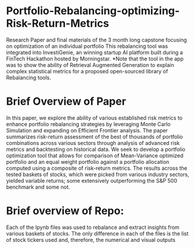 # Portfolio-Rebalancing-optimizing-Risk-Return-Metrics
Research Paper and final materials of the 3 month long capstone focusing on optimization of an individual portfolio
This rebalancing tool was integrated into InvestiGenie, an winning startup AI platform built during a FinTech Hackathon hosted by Morningstar.
*Note that the tool in the app was to show the ability of Retrieval Augmented Generation to explain complex statistical metrics for a proposed open-sourced library of Rebalancing tools.

# Brief Overview of Paper
In this paper, we explore the ability of various established risk metrics to enhance portfolio
rebalancing strategies by leveraging Monte Carlo Simulation and expanding on Efficient Frontier
analysis. The paper summarizes risk-return assessment of the best of thousands of portfolio
combinations across various sectors through analysis of advanced risk metrics and backtesting
on historical data. We seek to develop a portfolio optimization tool that allows for comparison of
Mean-Variance optimized portfolio and an equal weight portfolio against a portfolio allocation
computed using a composite of risk-return metrics. The results across the tested baskets of
stocks, which were picked from various industry sectors, yielded variable returns; some
extensively outperforming the S&P 500 benchmark and some not.

# Brief overview of Repo:
Each of the Ipynb files was used to rebalance and extract insights from various baskets of stocks. 
The only difference in each of the files is the list of stock tickers used and, therefore, the numerical and visual outputs

